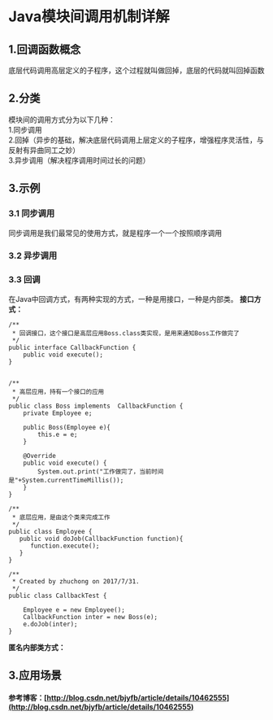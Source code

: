 # Java模块间调用机制详解

## 1.回调函数概念

底层代码调用高层定义的子程序，这个过程就叫做回掉，底层的代码就叫回掉函数

## 2.分类

模块间的调用方式分为以下几种：  
1.同步调用  
2.回掉（异步的基础，解决底层代码调用上层定义的子程序，增强程序灵活性，与反射有异曲同工之妙）  
3.异步调用（解决程序调用时间过长的问题）

## 3.示例

### 3.1 同步调用
同步调用是我们最常见的使用方式，就是程序一个一个按照顺序调用

### 3.2 异步调用

### 3.3 回调
在Java中回调方式，有两种实现的方式，一种是用接口，一种是内部类。
**接口方式：**

```
/**
 * 回调接口，这个接口是高层应用Boss.class类实现，是用来通知Boss工作做完了
 */
public interface CallbackFunction {
    public void execute();
}

```


```

/**
 * 高层应用，持有一个接口的应用
 */
public class Boss implements  CallbackFunction {
    private Employee e;

    public Boss(Employee e){
        this.e = e;
    }

    @Override
    public void execute() {
        System.out.print("工作做完了，当前时间是"+System.currentTimeMillis());
    }
}
```


```
/**
 * 底层应用，是由这个类来完成工作
 */
public class Employee {
   public void doJob(CallbackFunction function){
      function.execute();
   }
}
```


```
/**
 * Created by zhuchong on 2017/7/31.
 */
public class CallbackTest {

    Employee e = new Employee();
    CallbackFunction inter = new Boss(e);
    e.doJob(inter);
}
```

**匿名内部类方式：**





## 3.应用场景

#### 参考博客：[http://blog.csdn.net/bjyfb/article/details/10462555](http://blog.csdn.net/bjyfb/article/details/10462555)



